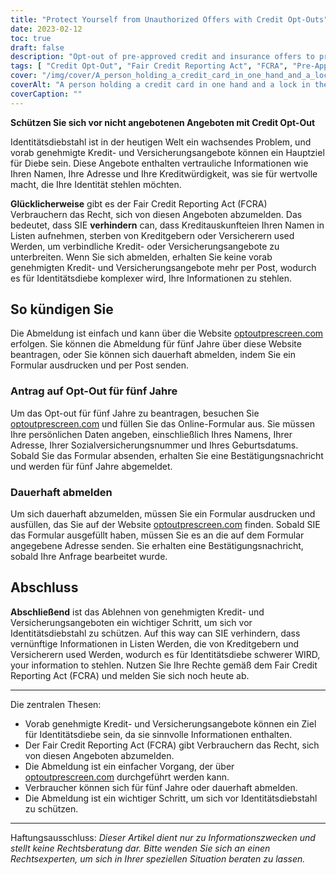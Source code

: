 ```yaml
---
title: "Protect Yourself from Unauthorized Offers with Credit Opt-Outs"
date: 2023-02-12
toc: true
draft: false
description: "Opt-out of pre-approved credit and insurance offers to prevent consumer credit reporting companies from providing your information to businesses and reduce the risk of identity theft."
tags: [ "Credit Opt-Out", "Fair Credit Reporting Act", "FCRA", "Pre-Approved Offers", "Identity Theft Prevention", "Consumer Credit Reporting Companies"]
cover: "/img/cover/A_person_holding_a_credit_card_in_one_hand_and_a_lock.png"
coverAlt: "A person holding a credit card in one hand and a lock in the other hand, with a concerned look on their face, as if they are worried about the safety of their personal information."
coverCaption: ""
---
```


 **Schützen Sie sich vor nicht angebotenen Angeboten mit Credit Opt-Out**  Identitätsdiebstahl ist in der heutigen Welt ein wachsendes Problem, und vorab genehmigte Kredit- und Versicherungsangebote können ein Hauptziel für Diebe sein. Diese Angebote enthalten vertrauliche Informationen wie Ihren Namen, Ihre Adresse und Ihre Kreditwürdigkeit, was sie für wertvolle macht, die Ihre Identität stehlen möchten.  **Glücklicherweise** gibt es der Fair Credit Reporting Act (FCRA) Verbrauchern das Recht, sich von diesen Angeboten abzumelden. Das bedeutet, dass SIE **verhindern** can, dass Kreditauskunfteien Ihren Namen in Listen aufnehmen, sterben von Kreditgebern oder Versicherern used Werden, um verbindliche Kredit- oder Versicherungsangebote zu unterbreiten. Wenn Sie sich abmelden, erhalten Sie keine vorab genehmigten Kredit- und Versicherungsangebote mehr per Post, wodurch es für Identitätsdiebe komplexer wird, Ihre Informationen zu stehlen.  ## So kündigen Sie  Die Abmeldung ist einfach und kann über die Website [optoutprescreen.com](https://www.optoutprescreen.com/) erfolgen. Sie können die Abmeldung für fünf Jahre über diese Website beantragen, oder Sie können sich dauerhaft abmelden, indem Sie ein Formular ausdrucken und per Post senden.  ### Antrag auf Opt-Out für fünf Jahre  Um das Opt-out für fünf Jahre zu beantragen, besuchen Sie [optoutprescreen.com](https://www.optoutprescreen.com/) und füllen Sie das Online-Formular aus. Sie müssen Ihre persönlichen Daten angeben, einschließlich Ihres Namens, Ihrer Adresse, Ihrer Sozialversicherungsnummer und Ihres Geburtsdatums. Sobald Sie das Formular absenden, erhalten Sie eine Bestätigungsnachricht und werden für fünf Jahre abgemeldet.  ### Dauerhaft abmelden  Um sich dauerhaft abzumelden, müssen Sie ein Formular ausdrucken und ausfüllen, das Sie auf der Website [optoutprescreen.com](https://www.optoutprescreen.com/) finden. Sobald SIE das Formular ausgefüllt haben, müssen Sie es an die auf dem Formular angegebene Adresse senden. Sie erhalten eine Bestätigungsnachricht, sobald Ihre Anfrage bearbeitet wurde.  ## Abschluss **Abschließend** ist das Ablehnen von genehmigten Kredit- und Versicherungsangeboten ein wichtiger Schritt, um sich vor Identitätsdiebstahl zu schützen. Auf this way can SIE verhindern, dass vernünftige Informationen in Listen Werden, die von Kreditgebern und Versicherern used Werden, wodurch es für Identitätsdiebe schwerer WIRD, your information to stehlen. Nutzen Sie Ihre Rechte gemäß dem Fair Credit Reporting Act (FCRA) und melden Sie sich noch heute ab.  ________________________________________________________________________  Die zentralen Thesen:  - Vorab genehmigte Kredit- und Versicherungsangebote können ein Ziel für Identitätsdiebe sein, da sie sinnvolle Informationen enthalten. - Der Fair Credit Reporting Act (FCRA) gibt Verbrauchern das Recht, sich von diesen Angeboten abzumelden. - Die Abmeldung ist ein einfacher Vorgang, der über [optoutprescreen.com](https://www.optoutprescreen.com/) durchgeführt werden kann. - Verbraucher können sich für fünf Jahre oder dauerhaft abmelden. - Die Abmeldung ist ein wichtiger Schritt, um sich vor Identitätsdiebstahl zu schützen.  ________________________________________________________________________  Haftungsausschluss: *Dieser Artikel dient nur zu Informationszwecken und stellt keine Rechtsberatung dar. Bitte wenden Sie sich an einen Rechtsexperten, um sich in Ihrer speziellen Situation beraten zu lassen.*